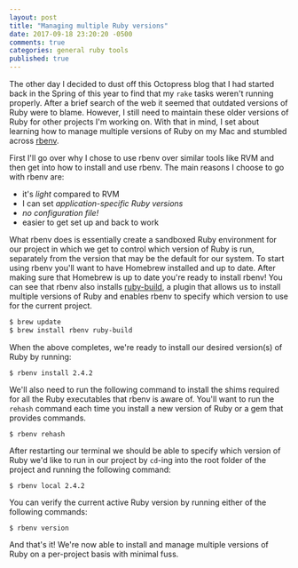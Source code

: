 ```yaml
---
layout: post
title: "Managing multiple Ruby versions"
date: 2017-09-18 23:20:20 -0500
comments: true
categories: general ruby tools
published: true
---
```


The other day I decided to dust off this Octopress blog that I had started back in the Spring of this year to find that my `rake` tasks weren't running properly. After a brief search of the web it seemed that outdated versions of Ruby were to blame. However, I still need to maintain these older versions of Ruby for other projects I'm working on. With that in mind, I set about learning how to manage multiple versions of Ruby on my Mac and stumbled across [rbenv](https://github.com/rbenv).
<!-- more -->

First I'll go over why I chose to use rbenv over similar tools like RVM and then get into how to install and use rbenv. The main reasons I choose to go with rbenv are:

- it's _light_ compared to RVM
- I can set *application-specific Ruby versions*
- *no configuration file!*
- easier to get set up and back to work

What rbenv does is essentially create a sandboxed Ruby environment for our project in which we get to control which version of Ruby is run, separately from the version that may be the default for our system. To start using rbenv you'll want to have Homebrew installed and up to date. After making sure that Homebrew is up to date you're ready to install rbenv! You can see that rbenv also installs [ruby-build](https://github.com/rbenv/ruby-build), a plugin that allows us to install multiple versions of Ruby and enables rbenv to specify which version to use for the current project.
```bash
$ brew update
$ brew install rbenv ruby-build
```

When the above completes, we're ready to install our desired version(s) of Ruby by running:
```
$ rbenv install 2.4.2
```

We'll also need to run the following command to install the shims required for all the Ruby executables that rbenv is aware of. You'll want to run the `rehash` command each time you install a new version of Ruby or a gem that provides commands.
```
$ rbenv rehash
```

After restarting our terminal we should be able to specify which version of Ruby we'd like to run in our project by `cd`-ing into the root folder of the project and running the following command:
```
$ rbenv local 2.4.2
```

You can verify the current active Ruby version by running either of the following commands:
```
$ rbenv version
```

And that's it! We're now able to install and manage multiple versions of Ruby on a per-project basis with minimal fuss.